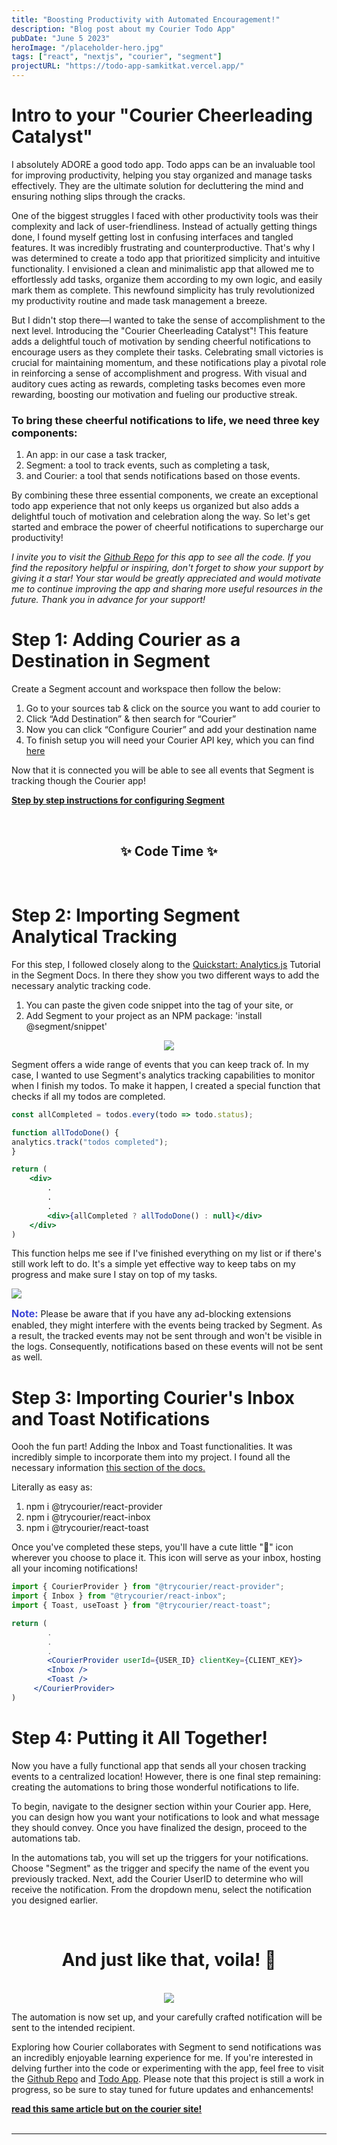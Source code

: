 ```yaml
---
title: "Boosting Productivity with Automated Encouragement!"
description: "Blog post about my Courier Todo App"
pubDate: "June 5 2023"
heroImage: "/placeholder-hero.jpg"
tags: ["react", "nextjs", "courier", "segment"]
projectURL: "https://todo-app-samkitkat.vercel.app/"
---
```


# Intro to your "Courier Cheerleading Catalyst"


I absolutely ADORE a good todo app. Todo apps can be an invaluable tool for improving productivity, helping you stay organized and manage tasks effectively. They are the ultimate solution for decluttering the mind and ensuring nothing slips through the cracks.

One of the biggest struggles I faced with other productivity tools was their complexity and lack of user-friendliness. Instead of actually getting things done, I found myself getting lost in confusing interfaces and tangled features. It was incredibly frustrating and counterproductive. That's why I was determined to create a todo app that prioritized simplicity and intuitive functionality. I envisioned a clean and minimalistic app that allowed me to effortlessly add tasks, organize them according to my own logic, and easily mark them as complete. This newfound simplicity has truly revolutionized my productivity routine and made task management a breeze.

But I didn't stop there—I wanted to take the sense of accomplishment to the next level. Introducing the "Courier Cheerleading Catalyst"! This feature adds a delightful touch of motivation by sending cheerful notifications to encourage users as they complete their tasks. Celebrating small victories is crucial for maintaining momentum, and these notifications play a pivotal role in reinforcing a sense of accomplishment and progress. With visual and auditory cues acting as rewards, completing tasks becomes even more rewarding, boosting our motivation and fueling our productive streak.


### To bring these cheerful notifications to life, we need three key components:


<ol>
<li>An app: in our case a task tracker,</li>
<li>Segment: a tool to track events, such as completing a task,</li>
<li>and Courier: a tool that sends notifications based on those events.</li>
</ol>


By combining these three essential components, we create an exceptional todo app experience that not only keeps us organized but also adds a delightful touch of motivation and celebration along the way. So let's get started and embrace the power of cheerful notifications to supercharge our productivity!

*I invite you to visit the <a href="https://github.com/samkitkat/todo-app" target="_blank" rel="noopener noreferrer">Github Repo</a> for this app to see all the code. If you find the repository helpful or inspiring, don't forget to show your support by giving it a star! Your star would be greatly appreciated and would motivate me to continue improving the app and sharing more useful resources in the future. Thank you in advance for your support!*

# Step 1: Adding Courier as a Destination in Segment


Create a Segment account and workspace then follow the below:

<ol>
<li>Go to your sources tab & click on the source you want to add courier to</li>
<li>Click “Add Destination” & then search for “Courier”</li>
<li>Now you can click “Configure Courier” and add your destination name</li>
<li>To finish setup you will need your Courier API key, which you can find <a href="https://app.courier.com/channels/segment" target="_blank" rel="noopener noreferrer">here</a></li>
</ol>

Now that it is connected you will be able to see all events that Segment is tracking though the Courier app!

<a href="https://www.courier.com/docs/external-integrations/segment/segment-integration/" target="_blank" rel="noopener noreferrer" style="font-weight: bold; text-decoration: underline;">Step by step instructions for configuring Segment</a>

<br>


<h2 style="text-align: center;"> ✨ Code Time ✨ </h2>

<br>

# Step 2: Importing Segment Analytical Tracking


For this step, I followed closely along to the <a href="https://segment.com/docs/connections/sources/catalog/libraries/website/javascript/quickstart/" target="_blank" rel="noopener noreferrer">Quickstart: Analytics.js</a> Tutorial in the Segment Docs. In there they show you two different ways to add the necessary analytic tracking code.


<ol>
<li>You can paste the given code snippet into the <head> tag of your site, or</li>
<li>Add Segment to your project as an NPM package: 'install @segment/snippet'</li>
</ol>


<div align="center"><img src="../../assets/images/todo-complete-segment.gif"></div>

Segment offers a wide range of events that you can keep track of. In my case, I wanted to use Segment's analytics tracking capabilities to monitor when I finish my todos. To make it happen, I created a special function that checks if all my todos are completed. 

```jsx
const allCompleted = todos.every(todo => todo.status);

function allTodoDone() {
analytics.track("todos completed");
}

return (
	<div>
		.
		.
		.
		<div>{allCompleted ? allTodoDone() : null}</div>
	</div>
)
```

This function helps me see if I've finished everything on my list or if there's still work left to do. It's a simple yet effective way to keep tabs on my progress and make sure I stay on top of my tasks.

<div align="left"><img src="../../assets/images/courier-img-1.png"></div>

<span style="color:#3C44D7; font-weight: bold; font-size: 16px;">Note:</span> Please be aware that if you have any ad-blocking extensions enabled, they might interfere with the events being tracked by Segment. As a result, the tracked events may not be sent through and won't be visible in the logs. Consequently, notifications based on these events will not be sent as well.

# Step 3: Importing Courier's Inbox and Toast Notifications

Oooh the fun part! Adding the Inbox and Toast functionalities. It was incredibly simple to incorporate them into my project. I found all the necessary information <a href="https://www.courier.com/docs/inbox/" target="_blank" rel="noopener noreferrer">this section of the docs.</a>

Literally as easy as:

<ol>
<li>npm i @trycourier/react-provider</li>
<li>npm i @trycourier/react-inbox</li>
<li>npm i @trycourier/react-toast</li>
</ol>

Once you've completed these steps, you'll have a cute little "🔔" icon wherever you choose to place it. This icon will serve as your inbox, hosting all your incoming notifications!

```jsx
import { CourierProvider } from "@trycourier/react-provider";
import { Inbox } from "@trycourier/react-inbox";
import { Toast, useToast } from "@trycourier/react-toast";

return (
		.
		.
		.
		<CourierProvider userId={USER_ID} clientKey={CLIENT_KEY}>
        <Inbox />
        <Toast />
     </CourierProvider>
)
```

# Step 4: Putting it All Together!

Now you have a fully functional app that sends all your chosen tracking events to a centralized location! However, there is one final step remaining: creating the automations to bring those wonderful notifications to life.

To begin, navigate to the designer section within your Courier app. Here, you can design how you want your notifications to look and what message they should convey. Once you have finalized the design, proceed to the automations tab.

In the automations tab, you will set up the triggers for your notifications. Choose "Segment" as the trigger and specify the name of the event you previously tracked. Next, add the Courier UserID to determine who will receive the notification. From the dropdown menu, select the notification you designed earlier. 

<br>
<h1 style="text-align: center;"> And just like that, voila! 🎉 </h1>
<br>

<div align="center"><img src="../../assets/images/todo-app.gif"></div>

The automation is now set up, and your carefully crafted notification will be sent to the intended recipient.

Exploring how Courier collaborates with Segment to send notifications was an incredibly enjoyable learning experience for me. If you're interested in delving further into the code or experimenting with the app, feel free to visit the <a href="https://github.com/samkitkat/todo-app" target="_blank" rel="noopener noreferrer">Github Repo</a> and <a href="https://todo-app-samkitkat.vercel.app/" target="_blank" rel="noopener noreferrer">Todo App</a>. Please note that this project is still a work in progress, so be sure to stay tuned for future updates and enhancements!

<a href="https://www.courier.com/blog/intro-to-your-courier-cheerleading-catalyst/" target="_blank" rel="noopener noreferrer" style="font-weight: bold; text-decoration: underline;">
read this same article but on the courier site!
</a>

<br>
<br>

---